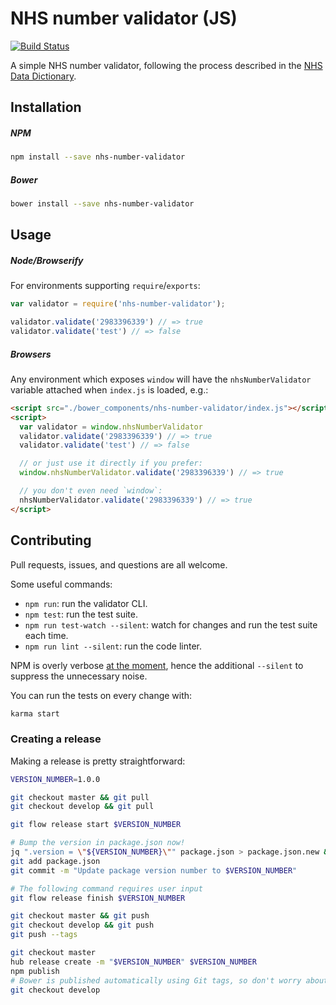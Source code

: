 # NHS number validator (JS)
[![Build Status](https://travis-ci.org/spikeheap/nhs-number-validator.svg?branch=develop)](https://travis-ci.org/spikeheap/nhs-number-validator)

A simple NHS number validator, following the process described in the [NHS Data Dictionary](http://www.datadictionary.nhs.uk/data_dictionary/attributes/n/nhs/nhs_number_de.asp?shownav=0?query=%22nhs+number%22&rank=100&shownav=1).

## Installation

##### NPM

```bash
npm install --save nhs-number-validator
```

##### Bower

```bash
bower install --save nhs-number-validator
```

## Usage

##### Node/Browserify

For environments supporting `require`/`exports`:

```javascript
var validator = require('nhs-number-validator');

validator.validate('2983396339') // => true
validator.validate('test') // => false
```

##### Browsers

Any environment which exposes `window` will have the `nhsNumberValidator` variable attached when `index.js` is loaded, e.g.:

```html
<script src="./bower_components/nhs-number-validator/index.js"></script>
<script>
  var validator = window.nhsNumberValidator
  validator.validate('2983396339') // => true
  validator.validate('test') // => false

  // or just use it directly if you prefer:
  window.nhsNumberValidator.validate('2983396339') // => true

  // you don't even need `window`:
  nhsNumberValidator.validate('2983396339') // => true
</script>
```


## Contributing

Pull requests, issues, and questions are all welcome.

Some useful commands:

* `npm run`: run the validator CLI.
* `npm test`: run the test suite.
* `npm run test-watch --silent`: watch for changes and run the test suite each time.
* `npm run lint --silent`: run the code linter.

NPM is overly verbose [at the moment](https://github.com/npm/npm/issues/5452), hence the additional `--silent` to suppress the unnecessary noise.

You can run the tests on every change with:

```bash
karma start
```

### Creating a release

Making a release is pretty straightforward:

```bash
VERSION_NUMBER=1.0.0

git checkout master && git pull
git checkout develop && git pull

git flow release start $VERSION_NUMBER

# Bump the version in package.json now!
jq ".version = \"${VERSION_NUMBER}\"" package.json > package.json.new && mv package.json.new package.json
git add package.json
git commit -m "Update package version number to $VERSION_NUMBER"

# The following command requires user input
git flow release finish $VERSION_NUMBER

git checkout master && git push
git checkout develop && git push
git push --tags

git checkout master
hub release create -m "$VERSION_NUMBER" $VERSION_NUMBER
npm publish
# Bower is published automatically using Git tags, so don't worry about that
git checkout develop
```
